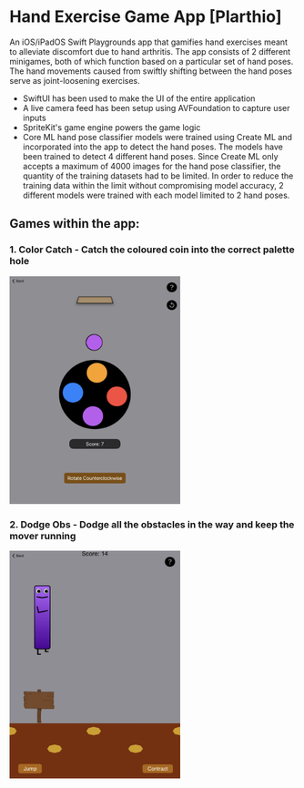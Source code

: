 # Hand Exercise Game App [Plarthio]
An iOS/iPadOS Swift Playgrounds app that gamifies hand exercises meant to alleviate discomfort due to hand arthritis. The app consists of 2 different minigames, both of which function based on a particular set of hand poses. The hand movements caused from swiftly shifting between the hand poses serve as joint-loosening exercises. 

- SwiftUI has been used to make the UI of the entire application
- A live camera feed has been setup using AVFoundation to capture user inputs
- SpriteKit's game engine powers the game logic
- Core ML hand pose classifier models were trained using Create ML and incorporated into the app to detect the hand poses. The models have been trained to detect 4 different hand poses. Since Create ML only accepts a maximum of 4000 images for the hand pose classifier, the quantity of the training datasets had to be limited. In order to reduce the training data within the limit without compromising model accuracy, 2 different models were trained with each model limited to 2 hand poses.

## Games within the app:
### 1. Color Catch - Catch the coloured coin into the correct palette hole
<img src="https://github.com/rachit-bhatia/Hand-Exercise-Game_Plarthio/blob/main/SS_imgs/Color%20Catch.jpg" width="300" height="400"/> 

### 2. Dodge Obs - Dodge all the obstacles in the way and keep the mover running
<img src="https://github.com/rachit-bhatia/Hand-Exercise-Game_Plarthio/blob/main/SS_imgs/Dodge%20Obs.jpg" width="300" height="400"/> 
